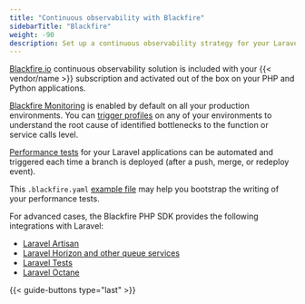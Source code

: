 ```yaml
---
title: "Continuous observability with Blackfire"
sidebarTitle: "Blackfire"
weight: -90
description: Set up a continuous observability strategy for your Laravel app with Blackfire.
---
```


[Blackfire.io](../../../increase-observability/application-metrics/blackfire.md)
continuous observability solution is included with your {{< vendor/name >}}
subscription and activated out of the box on your PHP and Python applications.

[Blackfire Monitoring](https://blackfire.io/docs/monitoring-cookbooks/index) is
enabled by default on all your production environments. You can
[trigger profiles](https://blackfire.io/docs/profiling-cookbooks/index) on any of
your environments to understand the root cause of identified bottlenecks to the
function or service calls level.

[Performance tests](https://blackfire.io/docs/testing-cookbooks/index) for your
Laravel applications can be automated and triggered each time a branch is
deployed (after a push, merge, or redeploy event).

This `.blackfire.yaml` [example file](https://github.com/platformsh-templates/laravel/blob/master/.blackfire.yaml)
may help you bootstrap the writing of your performance tests.

For advanced cases, the Blackfire PHP SDK provides the following integrations with Laravel:
- [Laravel Artisan](https://blackfire.io/docs/php/integrations/laravel/artisan)
- [Laravel Horizon and other queue services](https://blackfire.io/docs/php/integrations/laravel/horizon)
- [Laravel Tests](https://blackfire.io/docs/php/integrations/laravel/tests)
- [Laravel Octane](https://blackfire.io/docs/php/integrations/laravel/octane)

{{< guide-buttons type="last" >}}
